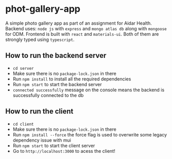 # phot-gallery-app

A simple photo gallery app as part of an assignment for Aidar Health. Backend uses: ``node js`` with ``express`` and ``mongo atlas db`` along with ``mongoose`` for ODM. Frontend is built with ``react`` and ``materials-ui``. Both of them are strongly typed using ``typescript``.

## How to run the backend server

- ``cd server``
- Make sure there is no ``package-lock.json`` in there
- Run ``npm install`` to install all the required dependencies
- Run ``npm start`` to start the backend server
- ``connected successfully`` message on the console means the backend is successfully connected to the db

## How to run the client

- ``cd client``
- Make sure there is no ``package-lock.json`` in there
- Run ``npm install --force`` the force flag is used to overwrite some legacy dependency issue with mui
- Run ``npm start`` to start the client server
- Go to ``http://localhost:3000`` to acess the client!
